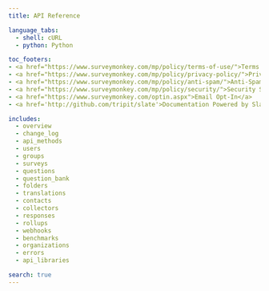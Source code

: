 ```yaml
---
title: API Reference

language_tabs:
  - shell: cURL
  - python: Python

toc_footers:
- <a href="https://www.surveymonkey.com/mp/policy/terms-of-use/">Terms of Use</a>
- <a href="https://www.surveymonkey.com/mp/policy/privacy-policy/">Privacy Policy</a>
- <a href="https://www.surveymonkey.com/mp/policy/anti-spam/">Anti-Spam Policy</a>
- <a href="https://www.surveymonkey.com/mp/policy/security/">Security Statement</a>
- <a href="https://www.surveymonkey.com/optin.aspx">Email Opt-In</a>
- <a href='http://github.com/tripit/slate'>Documentation Powered by Slate</a>

includes:
  - overview
  - change_log
  - api_methods
  - users
  - groups
  - surveys
  - questions
  - question_bank
  - folders
  - translations
  - contacts
  - collectors
  - responses
  - rollups
  - webhooks
  - benchmarks
  - organizations
  - errors
  - api_libraries

search: true
---
```

